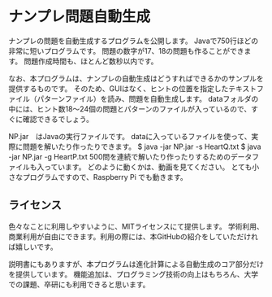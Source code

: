 # ナンプレ問題自動生成

ナンプレの問題を自動生成するプログラムを公開します。
Javaで750行ほどの非常に短いプログラムです。
問題の数字が17、18の問題も作ることができます。
問題作成時間も、ほとんど数秒以内です。

なお、本プログラムは、ナンプレの自動生成はどうすればできるかのサンプルを提供するものです。
そのため、GUIはなく、ヒントの位置を指定したテキストファイル（パターンファイル）を読み、問題を自動生成します。
dataフォルダの中には、ヒント数18〜24個の問題とパターンのファイルが入っているので、すぐに確認できるでしょう。

NP.jar　はJavaの実行ファイルです。
dataに入っているファイルを使って、実際に問題を解いたり作ったりできます。
$ java -jar NP.jar -s HeartQ.txt
$ java -jar NP.jar -g HeartP.txt
500問を連続で解いたり作ったりするためのデータファイルも入っています。
どのように動くかは、動画を見てください。
とても小さなプログラムですので、Raspberry Pi でも動きます。

## ライセンス

色々なことに利用しやすいように、MITライセンスにて提供します。
学術利用、商業利用が自由にできます。利用の際には、本GitHubの紹介をしていただければ嬉しいです。

説明書にもありますが、本プログラムは進化計算による自動生成のコア部分だけを提供しています。
機能追加は、プログラミング技術の向上はもちろん、大学での課題、卒研にも利用できると思います。

